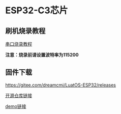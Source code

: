 # ESP32-C3芯片

## 刷机烧录教程

[串口烧录教程](../../boardGuide/flash.html)

**注意：烧录前请设置波特率为115200**

## 固件下载

https://gitee.com/dreamcmi/LuatOS-ESP32/releases



[开源仓库链接](https://gitee.com/dreamcmi/LuatOS-ESP32)

[demo链接](https://gitee.com/dreamcmi/LuatOS-ESP32/tree/master/demo)

